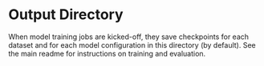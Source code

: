 # Output Directory

When model training jobs are kicked-off, they save checkpoints for each dataset and for each model configuration in this directory (by default). See the main readme for instructions on training and evaluation.
